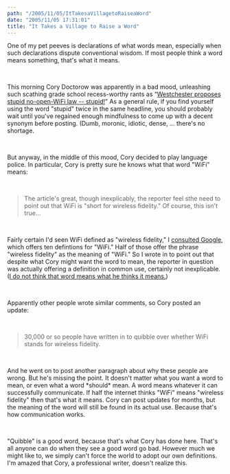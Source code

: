 ```yaml
---
path: "/2005/11/05/ItTakesaVillagetoRaiseaWord" 
date: "2005/11/05 17:31:01" 
title: "It Takes a Village to Raise a Word" 
---
```

<p>One of my pet peeves is declarations of what words mean, especially when such declarations dispute conventional wisdom. If most people think a word means something, that's what it means.</p><br><p>This morning Cory Doctorow was apparently in a bad mood, unleashing such scathing grade school recess-worthy rants as <q><a href="http://www.boingboing.net/2005/11/05/westchester_proposes.html">Westchester proposes stupid no-open-WiFi law -- stupid!</a></q> As a general rule, if you find yourself using the word "stupid" twice in the same headline, you should probably wait until you've regained enough mindfulness to come up with a decent synonym before posting.  (Dumb, moronic, idiotic, dense, ... there's no shortage.</p><br><p>But anyway, in the middle of this mood, Cory decided to play language police. In particular, Cory is pretty sure he knows what that word "WiFi" means:</p><br><blockquote><p>The article's great, though inexplicably, the reporter feel sthe need to point out that WiFi is "short for wireless fidelity." Of course, this isn't true...</p></blockquote><br><p>Fairly certain I'd seen WiFi defined as "wireless fidelity," I <a href="http://www.google.com/search?q=define:wifi">consulted Google</a>, which offers ten defintions for "WiFi." Half of those offer the phrase "wireless fidelity" as the meaning of "WiFi." So I wrote in to point out that despite what Cory might want the word to mean, the reporter in question was actually offering a definition in common use, certainly not inexplicable. (<a href="http://www.imdb.com/title/tt0093779/quotes">I do not think that word means what he thinks it means.</a>)</p><br><p>Apparently other people wrote similar comments, so Cory posted an update:</p><br><blockquote><p>30,000 or so people have written in to quibble over whether WiFi stands for wireless fidelity.</p></blockquote><br><p>And he went on to post another paragraph about why these people are wrong. But he's missing the point. It doesn't matter what you want a word to mean, or even what a word *should* mean. A word means whatever it can successfully communicate. If half the internet thinks "WiFi" means "wireless fidelity" then that's what it means. Cory can post updates for months, but the meaning of the word will still be found in its actual use. Because that's how communication works.</p><br><p>"Quibble" is a good word, because that's what Cory has done here. That's all anyone can do when they see a good word go bad. However much we might like to, we simply can't force the world to adopt our own definitions. I'm amazed that Cory, a professional writer, doesn't realize this.</p>